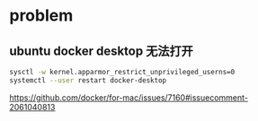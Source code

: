 # problem 

## ubuntu docker desktop 无法打开


```bash
sysctl -w kernel.apparmor_restrict_unprivileged_userns=0
systemctl --user restart docker-desktop
```
https://github.com/docker/for-mac/issues/7160#issuecomment-2061040813
